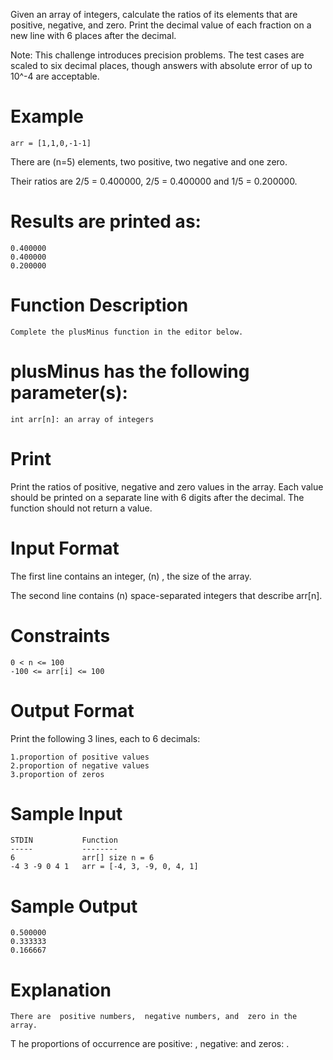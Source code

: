 Given an array of integers, calculate the ratios of its elements that are positive, negative, and zero. Print the decimal value of each fraction on a new line with 6 places after the decimal.


Note: This challenge introduces precision problems. The test cases are scaled to six decimal places, though answers with absolute error of up to 10^-4 are acceptable.

# Example

    arr = [1,1,0,-1-1]

There are (n=5) elements, two positive, two negative and one zero.

 Their ratios are 2/5 = 0.400000, 2/5 = 0.400000 and 1/5 = 0.200000.

 
# Results are printed as:

    0.400000
    0.400000
    0.200000


# Function Description

    Complete the plusMinus function in the editor below.


# plusMinus has the following parameter(s):

    int arr[n]: an array of integers

# Print

Print the ratios of positive, negative and zero values in the array. Each value should be printed on a separate line with 6 digits after the decimal. The function should not return a value.


# Input Format

The first line contains an integer, (n) , the size of the array.

The second line contains (n) space-separated integers that describe arr[n].


# Constraints

    0 < n <= 100
    -100 <= arr[i] <= 100


# Output Format

Print the following 3 lines, each to 6 decimals:

    1.proportion of positive values
    2.proportion of negative values
    3.proportion of zeros


# Sample Input

    STDIN           Function
    -----           --------
    6               arr[] size n = 6
    -4 3 -9 0 4 1   arr = [-4, 3, -9, 0, 4, 1]


# Sample Output

    0.500000
    0.333333
    0.166667


# Explanation

    There are  positive numbers,  negative numbers, and  zero in the array.
    
T   he proportions of occurrence are positive: , negative:  and zeros: .